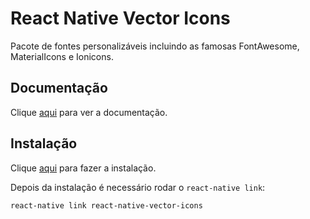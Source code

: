 # React Native Vector Icons

Pacote de fontes personalizáveis incluindo as famosas FontAwesome, MaterialIcons e Ionicons.

## Documentação

Clique [aqui](https://github.com/oblador/react-native-vector-icons) para ver a documentação.

## Instalação

Clique [aqui](https://www.npmjs.com/package/react-native-vector-icons) para fazer a instalação.

Depois da instalação é necessário rodar o `react-native link`:

```
react-native link react-native-vector-icons
```
